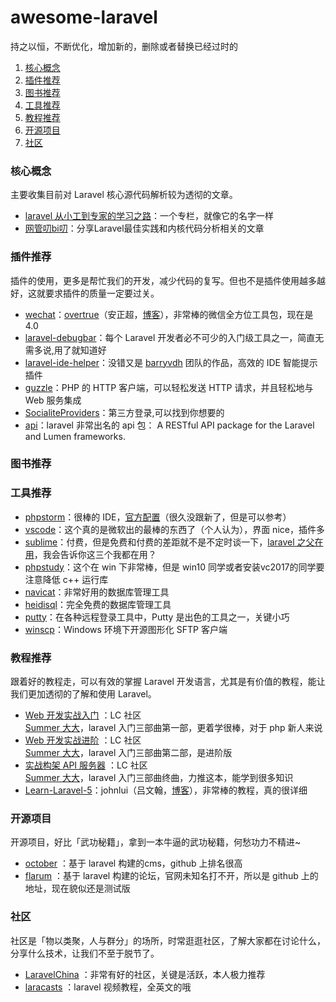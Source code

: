 # awesome-laravel
持之以恒，不断优化，增加新的，删除或者替换已经过时的
1. [核心概念](#core)
2. [插件推荐](#vender)
3. [图书推荐](#book)
4. [工具推荐](#tool)
5. [教程推荐](#course)
6. [开源项目](#open)
7. [社区](#community)
### <span id = "core">核心概念</span>
主要收集目前对 Laravel 核心源代码解析较为透彻的文章。
- [laravel 从小工到专家的学习之路](https://laravel-china.org/coder_to_artisan)：一个专栏，就像它的名字一样
- [网管叨bi叨](https://laravel-china.org/kevintech)：分享Laravel最佳实践和内核代码分析相关的文章
### <span id = "vender">插件推荐</span>
插件的使用，更多是帮忙我们的开发，减少代码的复写。但也不是插件使用越多越好，这就要求插件的质量一定要过关。
- [wechat](https://www.easywechat.com/)：[overtrue](https://github.com/overtrue)（安正超，[博客](https://overtrue.me/)），非常棒的微信全方位工具包，现在是 4.0
- [laravel-debugbar](https://github.com/barryvdh/laravel-debugbar)：每个 Laravel 开发者必不可少的入门级工具之一，简直无需多说,用了就知道好
- [laravel-ide-helper](https://github.com/barryvdh/laravel-ide-helper)：没错又是 [barryvdh](https://github.com/barryvdh) 团队的作品，高效的 IDE 智能提示插件
- [guzzle](https://github.com/guzzle/guzzle)：PHP 的 HTTP 客户端，可以轻松发送 HTTP 请求，并且轻松地与 Web 服务集成
- [SocialiteProviders](https://github.com/SocialiteProviders)：第三方登录,可以找到你想要的
- [api](https://github.com/dingo/api)：laravel 非常出名的 api 包： A RESTful API package for the Laravel and Lumen frameworks.
### <span id = "book">图书推荐</span>
### <span id = "tool">工具推荐</span>
- [phpstorm](https://www.jetbrains.com/phpstorm/)：很棒的 IDE，[官方配置](https://confluence.jetbrains.com/display/PhpStorm/Laravel+Development+using+PhpStorm)（很久没跟新了，但是可以参考）
- [vscode](https://code.visualstudio.com/)：这个真的是微软出的最棒的东西了（个人认为），界面 nice，插件多
- [sublime](https://www.sublimetext.com/)：付费，但是免费和付费的差距就不是不定时谈一下，[laravel 之父在用](https://laravel-china.org/articles/4184/laravels-father-taylor-otwell-how-to-work)，我会告诉你这三个我都在用？
- [phpstudy](http://phpstudy.php.cn/)：这个在 win 下非常棒，但是 win10 同学或者安装vc2017的同学要注意降低 c++ 运行库
- [navicat](http://www.navicat.com.cn/)：非常好用的数据库管理工具
- [heidisql](https://www.heidisql.com/)：完全免费的数据库管理工具
- [putty](https://www.putty.org/)：在各种远程登录工具中，Putty 是出色的工具之一，关键小巧
- [winscp](https://winscp.net/eng/docs/lang:chs)：Windows 环境下开源图形化 SFTP 客户端
### <span id = "course">教程推荐</span>
跟着好的教程走，可以有效的掌握 Laravel 开发语言，尤其是有价值的教程，能让我们更加透彻的了解和使用 Laravel。
- [Web 开发实战入门](https://laravel-china.org/courses/laravel-essential-training-5.5) ：LC 社区 [	
Summer 大大](https://laravel-china.org/users/1)，laravel 入门三部曲第一部，更着学很棒，对于 php 新人来说
- [ Web 开发实战进阶](https://laravel-china.org/courses/laravel-intermediate-training-5.5) ：LC 社区 [	
Summer 大大](https://laravel-china.org/users/1)，laravel 入门三部曲第二部，是进阶版
- [实战构架 API 服务器](https://laravel-china.org/courses/laravel-advance-training-5.5) ：LC 社区 [	
Summer 大大](https://laravel-china.org/users/1)，laravel 入门三部曲终曲，力推这本，能学到很多知识
- [Learn-Laravel-5](https://github.com/johnlui/Learn-Laravel-5)：johnlui（吕文翰，[博客](https://lvwenhan.com/)），非常棒的教程，真的很详细
### <span id = "open">开源项目</span>
开源项目，好比「武功秘籍」，拿到一本牛逼的武功秘籍，何愁功力不精进~
- [october](http://octobercms.com/) ：基于 laravel 构建的cms，github 上排名很高
- [flarum](https://github.com/flarum/flarum) ：基于 laravel 构建的论坛，官网未知名打不开，所以是 github 上的地址，现在貌似还是测试版
### <span id = "community">社区</span>
社区是「物以类聚，人与群分」的场所，时常逛逛社区，了解大家都在讨论什么，分享什么技术，让我们不至于脱节了。
- [LaravelChina](https://laravel-china.org/) ：非常有好的社区，关键是活跃，本人极力推荐
- [laracasts](https://laracasts.com/) ：laravel 视频教程，全英文的哦